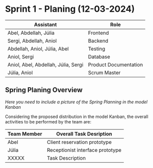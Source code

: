 # Sprint 1 - Planing (12-03-2024)

| **Assistant**                       | **Role**              |
|-------------------------------------|-----------------------| 
| Abel, Abdellah, Júlia               | Frontend              |
| Sergi, Abdellah, Aniol              | Backend               |
| Abdellah, Aniol, Júlia, Abel        | Testing               |
| Aniol, Sergi                        | Database              |
| Aniol, Abel, Abdellah, Júlia, Sergi | Product Documentation |
| Júlia, Aniol                        | Scrum Master          |

## Spring Planing Overview

*Here you need to include a picture of the Spring Planning in the model Kanban*

Considering the proposed distribution in the model Kanban, the overall activities to be performed by the team are:

| Team Member | Overall Task Desription          |  
|-------------|----------------------------------|
| Abel        | Client reservation prototype     |   
| Júlia       | Receptionist interface prototype |  
| XXXXX       | Task Description                 |